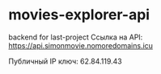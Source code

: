 # movies-explorer-api
backend for last-project
Ссылка на API:
https://api.simonmovie.nomoredomains.icu

Публичный IP ключ:
62.84.119.43
